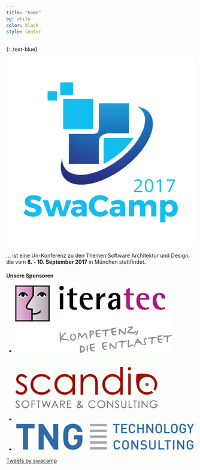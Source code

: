 ```yaml
---
title: "home"
bg: white
color: black
style: center
---
```


{: .text-blue}

<img class="logo" src='img/logo/logo-800x800.png'/>

… ist eine Un-Konferenz zu den Themen Software Architektur und Design, die vom **8. - 10. September 2017** in München stattfindet.

#### Unsere Sponsoren
<ul class="sponsors">
<li><img src="img/iteratec.png"/></li>
<li><img src="img/scandio.gif"/></li>
<li><img src="img/tng.png" class="logoTNG"/></li>
</ul>

<a class="twitter-timeline" data-height="500" href="https://twitter.com/swacamp">Tweets by swacamp</a> <script async src="//platform.twitter.com/widgets.js" charset="utf-8"></script>
